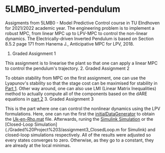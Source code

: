 # 5LMB0_inverted-pendulum
Assigments from 5LMB0 - Model Predictive Control course in TU EIndhoven for 2021/2022 academic year. The engineering problem is to implement a robust MPC, from linear MPC up to LPV-MPC to control the non-linear dynamics. The Electrically-driven Inverted Pendulum is based on Section 8.5.2 page 171 from Hanema J., Anticipative MPC for LPV, 2018. 

1. Graded Assignment 1

This assignment is to linearise the plant so that one can apply a linear MPC to control the pendulum's trajectory.
2. Graded Assignment 2

To obtain stability from MPC on the first assignment, one can use the Lyapunov's stability so that the stage cost can be maximised for stability in [Part 1](./Graded%20Project%202/part1.m). Other way around, one can also use LMI (Linear Matrix Inequalities) method to actually compute all of the components based on the dARE equations in [part 2](./Graded%20Project%202/part2.m) 
3. Graded Assignment 3

This is the part where one can control the nonlinear dynamics using the LPV formulations. Here, one can run the first the [initialDataGenerator](./Graded%20Project%203/initialDataGenerator.m) to obtain the [Uk-en-Rho.mat](./Graded%20Project%203/Uk-en-Rho.mat) file. Afterwards, runing the [Simulink Simulation](./Graded%20Project%203/assignment3_simulink.m) or the [Closed-Loop Simulation](./Graded%20Project%203/assignment3_ClosedLoop.m for Simulink) and closed-loop simulations respectively. All of the results were adjusted so every states converges to zero. Otherwise, as they go to a constant, they are already at the local minimas. 
